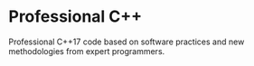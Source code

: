 # Professional C++
Professional C++17 code based on software practices and new methodologies from expert programmers. 
